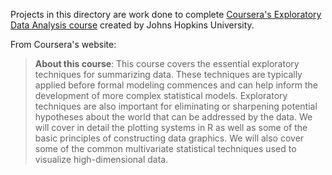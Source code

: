 Projects in this directory are work done to complete [Coursera's Exploratory Data Analysis course](https://www.coursera.org/learn/exploratory-data-analysis) created by Johns Hopkins University.

From Coursera's website:
>**About this course**: This course covers the essential exploratory techniques for summarizing data. These techniques are typically applied before formal modeling commences and can help inform the development of more complex statistical models. Exploratory techniques are also important for eliminating or sharpening potential hypotheses about the world that can be addressed by the data. We will cover in detail the plotting systems in R as well as some of the basic principles of constructing data graphics. We will also cover some of the common multivariate statistical techniques used to visualize high-dimensional data.